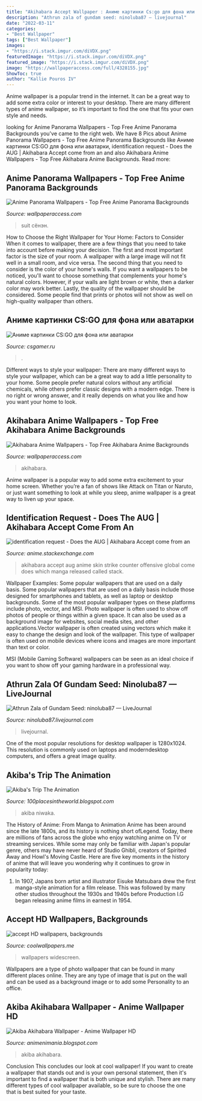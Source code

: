 ```yaml
---
title: "Akihabara Accept Wallpaper : Аниме картинки Cs:go для фона или аватарки"
description: "Athrun zala of gundam seed: ninoluba87 — livejournal"
date: "2022-03-11"
categories:
- "Best Wallpaper"
tags: ["Best Wallpaper"]
images:
- "https://i.stack.imgur.com/diVDX.png"
featuredImage: "https://i.stack.imgur.com/diVDX.png"
featured_image: "https://i.stack.imgur.com/diVDX.png"
image: "https://wallpaperaccess.com/full/4328155.jpg"
ShowToc: true
author: "Kallie Pouros IV"
---
```



Anime wallpaper is a popular trend in the internet. It can be a great way to add some extra color or interest to your desktop. There are many different types of anime wallpaper, so it’s important to find the one that fits your own style and needs.

	

		
looking for Anime Panorama Wallpapers - Top Free Anime Panorama Backgrounds you've came to the right web. We have 8 Pics about Anime Panorama Wallpapers - Top Free Anime Panorama Backgrounds like Аниме картинки CS:GO для фона или аватарки, identification request - Does the AUG | Akihabara Accept come from an and also Akihabara Anime Wallpapers - Top Free Akihabara Anime Backgrounds. Read more:
		
    
## Anime Panorama Wallpapers - Top Free Anime Panorama Backgrounds

<img loading=lazy src="https://wallpaperaccess.com/full/4328155.jpg" onerror="this.onerror=null;this.src='https://tse3.mm.bing.net/th?id=OIP.8XRBHohERXZur1wCV5moswHaEu&amp;pid=15.1';" alt="Anime Panorama Wallpapers - Top Free Anime Panorama Backgrounds">

_Source: wallpaperaccess.com_

>suit сёнэн. 

	

How to Choose the Right Wallpaper for Your Home: Factors to Consider
When it comes to wallpaper, there are a few things that you need to take into account before making your decision. The first and most important factor is the size of your room. A wallpaper with a large image will not fit well in a small room, and vice versa. 
The second thing that you need to consider is the color of your home's walls. If you want a wallpapers to be noticed, you'll want to choose something that complements your home's natural colors. However, if your walls are light brown or white, then a darker color may work better. 
Lastly, the quality of the wallpaper should be considered. Some people find that prints or photos will not show as well on high-quality wallpaper than others.

    
## Аниме картинки CS:GO для фона или аватарки

<img loading=lazy src="https://csgamer.ru/wp-content/uploads/2019/01/Anime-na-fon-dlya-CS-GO-21.jpg" onerror="this.onerror=null;this.src='https://tse3.mm.bing.net/th?id=OIP.wlke43UGIacCZcRJmbhWwwHaF6&amp;pid=15.1';" alt="Аниме картинки CS:GO для фона или аватарки">

_Source: csgamer.ru_

>. 

	

Different ways to style your wallpaper:
There are many different ways to style your wallpaper, which can be a great way to add a little personality to your home. Some people prefer natural colors without any artificial chemicals, while others prefer classic designs with a modern edge. There is no right or wrong answer, and it really depends on what you like and how you want your home to look.

    
## Akihabara Anime Wallpapers - Top Free Akihabara Anime Backgrounds

<img loading=lazy src="https://wallpaperaccess.com/full/4620352.jpg" onerror="this.onerror=null;this.src='https://tse1.mm.bing.net/th?id=OIP.OYqxSGUh8ftcJ9H1o_VHHQHaEK&amp;pid=15.1';" alt="Akihabara Anime Wallpapers - Top Free Akihabara Anime Backgrounds">

_Source: wallpaperaccess.com_

>akihabara. 

	

Anime wallpaper is a popular way to add some extra excitement to your home screen. Whether you’re a fan of shows like Attack on Titan or Naruto, or just want something to look at while you sleep, anime wallpaper is a great way to liven up your space.

    
## Identification Request - Does The AUG | Akihabara Accept Come From An

<img loading=lazy src="https://i.stack.imgur.com/diVDX.png" onerror="this.onerror=null;this.src='https://tse4.mm.bing.net/th?id=OIP.IbVGMM6RaSf5QTQO7Em6DgHaEK&amp;pid=15.1';" alt="identification request - Does the AUG | Akihabara Accept come from an">

_Source: anime.stackexchange.com_

>akihabara accept aug anime skin strike counter offensive global come does which manga released called stack. 

	

Wallpaper Examples: Some popular wallpapers that are used on a daily basis.
Some popular wallpapers that are used on a daily basis include those designed for smartphones and tablets, as well as laptop or desktop backgrounds. Some of the most popular wallpaper types on these platforms include photo, vector, and MSI. 
Photo wallpaper is often used to show off photos of people or things within a given space. It can also be used as a background image for websites, social media sites, and other applications.Vector wallpaper is often created using vectors which make it easy to change the design and look of the wallpaper. This type of wallpaper is often used on mobile devices where icons and images are more important than text or color. 

MSI (Mobile Gaming Software) wallpapers can be seen as an ideal choice if you want to show off your gaming hardware in a professional way.

    
## Athrun Zala Of Gundam Seed: Ninoluba87 — LiveJournal

<img loading=lazy src="http://ic.pics.livejournal.com/ninoluba87/34141028/11651/11651_300.jpg" onerror="this.onerror=null;this.src='https://tse3.mm.bing.net/th?id=OIP.rhWtZAGAI_pvRdCvM-LULQAAAA&amp;pid=15.1';" alt="Athrun Zala of Gundam Seed: ninoluba87 — LiveJournal">

_Source: ninoluba87.livejournal.com_

>livejournal. 

	

One of the most popular resolutions for desktop wallpaper is 1280x1024. This resolution is commonly used on laptops and moderndesktop computers, and offers a great image quality.

    
## Akiba&#039;s Trip The Animation

<img loading=lazy src="https://i.pinimg.com/originals/6f/28/0d/6f280d489591321f0752ea910d33a73a.jpg" onerror="this.onerror=null;this.src='https://tse1.mm.bing.net/th?id=OIP.j4G1cJWO3_IXzzyI7DoVLAHaEK&amp;pid=15.1';" alt="Akiba&#039;s Trip The Animation">

_Source: 100placesintheworld.blogspot.com_

>akiba niwaka. 

	

The History of Anime: From Manga to Animation
Anime has been around since the late 1800s, and its history is nothing short ofLegend. Today, there are millions of fans across the globe who enjoy watching anime on TV or streaming services. While some may only be familiar with Japan's popular genre, others may have never heard of Studio Ghibli, creators of Spirited Away and Howl's Moving Castle. Here are five key moments in the history of anime that will leave you wondering why it continues to grow in popularity today:
1) In 1907, Japans born artist and illustrator Eisuke Matsubara drew the first manga-style animation for a film release. This was followed by many other studios throughout the 1930s and 1940s before Production I.G began releasing anime films in earnest in 1954.

    
## Accept HD Wallpapers, Backgrounds

<img loading=lazy src="https://coolwallpapers.me/picsup/5510245-accept-wallpapers.jpg" onerror="this.onerror=null;this.src='https://tse4.mm.bing.net/th?id=OIP.NAjNFcvzVODp9jaEI9oE9QHaE7&amp;pid=15.1';" alt="accept HD wallpapers, backgrounds">

_Source: coolwallpapers.me_

>wallpapers widescreen. 

	



Wallpapers are a type of photo wallpaper that can be found in many different places online. They are any type of image that is put on the wall and can be used as a background image or to add some Personality to an office.

    
## Akiba Akihabara Wallpaper - Anime Wallpaper HD

<img loading=lazy src="https://c4.wallpaperflare.com/wallpaper/623/469/188/akiba-massive-wallpaper-preview.jpg" onerror="this.onerror=null;this.src='https://tse1.mm.bing.net/th?id=OIP.5V8D_6K_xONclXpkaL9WZAHaE1&amp;pid=15.1';" alt="Akiba Akihabara Wallpaper - Anime Wallpaper HD">

_Source: animenimania.blogspot.com_

>akiba akihabara. 

	

Conclusion
This concludes our look at cool wallpaper! If you want to create a wallpaper that stands out and is your own personal statement, then it's important to find a wallpaper that is both unique and stylish. There are many different types of cool wallpaper available, so be sure to choose the one that is best suited for your taste.

